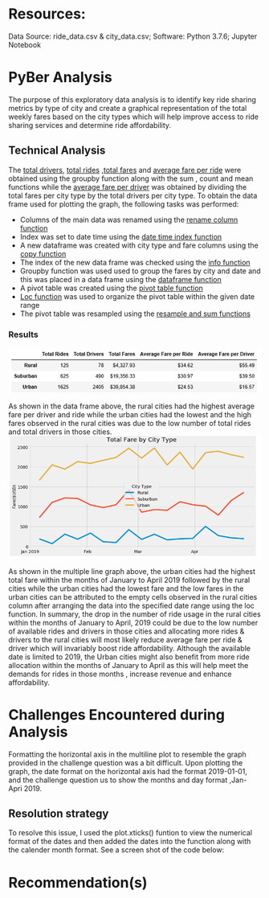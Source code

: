  
# Resources:
Data Source: ride_data.csv & city_data.csv; Software: Python 3.7.6; Jupyter Notebook

# PyBer Analysis
The purpose of this exploratory data analysis is to identify key ride sharing metrics by type of city and create a graphical representation of the total weekly fares based on the city types which will help improve access to ride sharing services and determine ride affordability.
   ## Technical Analysis
  The [total drivers](https://github.com/femolyn1/PyBer_Analysis/commit/11c28c26eec3a73c17ddb678bb1126ff32b5a6c8#diff-8ca64d95e3c20e73e5f0833a72afef24L682-L684), [total rides](https://github.com/femolyn1/PyBer_Analysis/commit/11c28c26eec3a73c17ddb678bb1126ff32b5a6c8#diff-8ca64d95e3c20e73e5f0833a72afef24R656-R658) ,[total fares](https://github.com/femolyn1/PyBer_Analysis/commit/11c28c26eec3a73c17ddb678bb1126ff32b5a6c8#diff-8ca64d95e3c20e73e5f0833a72afef24L631-L632 ) and [average fare per ride](https://github.com/femolyn1/PyBer_Analysis/commit/11c28c26eec3a73c17ddb678bb1126ff32b5a6c8#diff-8ca64d95e3c20e73e5f0833a72afef24R707-R711) were obtained using the groupby function along with the sum , count and mean functions while the [average fare per driver](https://github.com/femolyn1/PyBer_Analysis/commit/11c28c26eec3a73c17ddb678bb1126ff32b5a6c8#diff-8ca64d95e3c20e73e5f0833a72afef24L733-L737 ) was obtained by dividing the total fares per city type by the total drivers per city type. To obtain the data frame used for plotting the graph, the following tasks was performed:
  * Columns of the main data was renamed using the [rename column function](https://github.com/femolyn1/PyBer_Analysis/blob/master/Images/column_remane.png)
  * Index was set to date time using the [date time index function](https://github.com/femolyn1/PyBer_Analysis/blob/master/Images/Set%20Index%20Function.png)
  * A new dataframe was created with city type and fare columns using the [copy function](https://github.com/femolyn1/PyBer_Analysis/blob/master/Images/Using%20copy%20function.png)
  * The index of the new data frame was checked using the [info function](https://github.com/femolyn1/PyBer_Analysis/blob/master/Images/Info%20function.png)
  * Groupby function was used used to group the fares by city and date and this was placed in a data frame using the [dataframe function](https://github.com/femolyn1/PyBer_Analysis/blob/master/Images/groupby%20function%20for%20multiple%20columns.png)
  * A pivot table was created using the [pivot table function](https://github.com/femolyn1/PyBer_Analysis/blob/master/Images/Pivot%20Data%20frame%20function.png)
  * [Loc function](https://github.com/femolyn1/PyBer_Analysis/blob/master/Images/Using%20loc%20function%20for%20a%20given%20time%20range.png) was used to organize the pivot table within the given date range
  * The pivot table was resampled using the [resample and sum functions](https://github.com/femolyn1/PyBer_Analysis/blob/master/Images/Using%20resampling%20and%20sum%20functions.png)
   
  ### Results
  ![](https://github.com/femolyn1/PyBer_Analysis/blob/master/Images/New%20Data%20frame.PNG)
     
   As shown in the data frame above, the rural cities had the highest average fare per driver and ride while the urban cities had the lowest and the high fares observed in the rural cities was due to the low number of total rides and total drivers in those cities.
   ![](https://github.com/femolyn1/PyBer_Analysis/blob/master/Images/Multiple%20line%20graph.png)
   
   As shown in the multiple line graph above, the urban cities had the highest total fare within the months of January to April 2019 followed by the rural cities while the urban cities had the lowest fare and the low fares in the urban cities can be attributed to the empty cells observed in the rural cities column after arranging the data into the specified date range using the loc function. 
    In summary, the drop in the number of ride usage in the rural cities within the months of January to April, 2019 could be due to the low number of available rides and drivers in those cities and allocating more rides & drivers to the rural cities will most likely reduce average fare per ride & driver which will invariably boost ride affordability. Although the available date is limited to 2019, the Urban cities might also benefit from more ride allocation within the months of January to April as this will help meet the demands for rides in those months , increase revenue and enhance affordability.
  
# Challenges Encountered during Analysis
Formatting the horizontal axis in the multiline plot to resemble the graph provided in the challenge question was a bit difficult. Upon plotting the graph, the date format on the horizontal axis had the format 2019-01-01, and the challenge question us to show the months and day format ,Jan- Apri 2019. 

## Resolution strategy
To resolve this issue, I used the plot.xticks() funtion to view the numerical format of the dates and then added the dates into the function along with the calender month format. See a screen shot of the code below:


# Recommendation(s)



 
 
   
 
  



  

  
  
  
